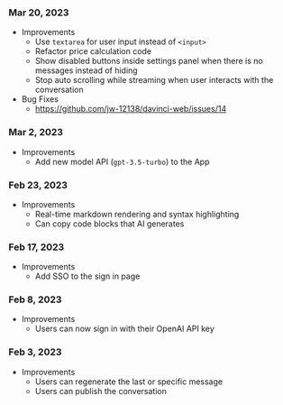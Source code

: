 ### Mar 20, 2023

- Improvements
  - Use `textarea` for user input instead of `<input>`
  - Refactor price calculation code
  - Show disabled buttons inside settings panel when there is no messages instead of hiding
  - Stop auto scrolling while streaming when user interacts with the conversation
- Bug Fixes
  - https://github.com/jw-12138/davinci-web/issues/14

### Mar 2, 2023

- Improvements
  - Add new model API (`gpt-3.5-turbo`) to the App


### Feb 23, 2023

- Improvements
  - Real-time markdown rendering and syntax highlighting
  - Can copy code blocks that AI generates


### Feb 17, 2023

- Improvements
  - Add SSO to the sign in page


### Feb 8, 2023

- Improvements
  - Users can now sign in with their OpenAI API key

### Feb 3, 2023

- Improvements
  - Users can regenerate the last or specific message
  - Users can publish the conversation